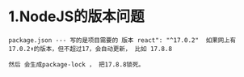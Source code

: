 # 1.NodeJS的版本问题
  ```
  package.json --- 写的是项目需要的 版本 react": "^17.0.2"  如果网上有 17.0.2⬆️的版本，但不超过17，会自动更新， 比如 17.8.8 
  
  然后 会生成package-lock ， 把17.8.8锁死。
  
  
  
  
  ```
